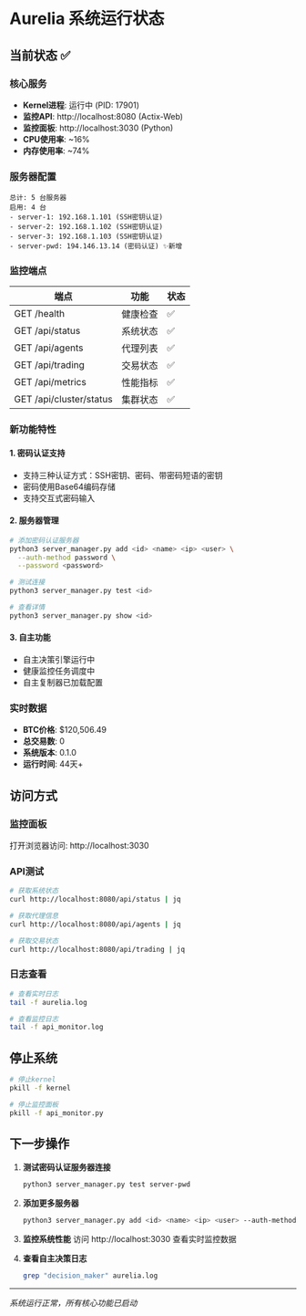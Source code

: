 # Aurelia 系统运行状态

## 当前状态 ✅

### 核心服务
- **Kernel进程**: 运行中 (PID: 17901)
- **监控API**: http://localhost:8080 (Actix-Web)
- **监控面板**: http://localhost:3030 (Python)
- **CPU使用率**: ~16%
- **内存使用率**: ~74%

### 服务器配置
```
总计: 5 台服务器
启用: 4 台
- server-1: 192.168.1.101 (SSH密钥认证)
- server-2: 192.168.1.102 (SSH密钥认证)
- server-3: 192.168.1.103 (SSH密钥认证)
- server-pwd: 194.146.13.14 (密码认证) ✨新增
```

### 监控端点

| 端点 | 功能 | 状态 |
|------|------|------|
| GET /health | 健康检查 | ✅ |
| GET /api/status | 系统状态 | ✅ |
| GET /api/agents | 代理列表 | ✅ |
| GET /api/trading | 交易状态 | ✅ |
| GET /api/metrics | 性能指标 | ✅ |
| GET /api/cluster/status | 集群状态 | ✅ |

### 新功能特性

#### 1. 密码认证支持
- 支持三种认证方式：SSH密钥、密码、带密码短语的密钥
- 密码使用Base64编码存储
- 支持交互式密码输入

#### 2. 服务器管理
```bash
# 添加密码认证服务器
python3 server_manager.py add <id> <name> <ip> <user> \
  --auth-method password \
  --password <password>

# 测试连接
python3 server_manager.py test <id>

# 查看详情
python3 server_manager.py show <id>
```

#### 3. 自主功能
- 自主决策引擎运行中
- 健康监控任务调度中
- 自主复制器已加载配置

### 实时数据
- **BTC价格**: $120,506.49
- **总交易数**: 0
- **系统版本**: 0.1.0
- **运行时间**: 44天+

## 访问方式

### 监控面板
打开浏览器访问: http://localhost:3030

### API测试
```bash
# 获取系统状态
curl http://localhost:8080/api/status | jq

# 获取代理信息
curl http://localhost:8080/api/agents | jq

# 获取交易状态
curl http://localhost:8080/api/trading | jq
```

### 日志查看
```bash
# 查看实时日志
tail -f aurelia.log

# 查看监控日志
tail -f api_monitor.log
```

## 停止系统

```bash
# 停止kernel
pkill -f kernel

# 停止监控面板
pkill -f api_monitor.py
```

## 下一步操作

1. **测试密码认证服务器连接**
   ```bash
   python3 server_manager.py test server-pwd
   ```

2. **添加更多服务器**
   ```bash
   python3 server_manager.py add <id> <name> <ip> <user> --auth-method password
   ```

3. **监控系统性能**
   访问 http://localhost:3030 查看实时监控数据

4. **查看自主决策日志**
   ```bash
   grep "decision_maker" aurelia.log
   ```

---
*系统运行正常，所有核心功能已启动*